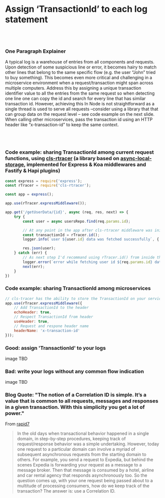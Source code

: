 # Assign ‘TransactionId’ to each log statement

<br/><br/>

### One Paragraph Explainer

A typical log is a warehouse of entries from all components and requests. Upon detection of some suspicious line or error, it becomes hairy to match other lines that belong to the same specific flow (e.g. the user “John” tried to buy something). This becomes even more critical and challenging in a microservice environment when a request/transaction might span across multiple computers. Address this by assigning a unique transaction identifier value to all the entries from the same request so when detecting one line one can copy the id and search for every line that has similar transaction id. However, achieving this In Node is not straightforward as a single thread is used to serve all requests –consider using a library that that can group data on the request level – see code example on the next slide. When calling other microservices, pass the transaction id using an HTTP header like “x-transaction-id” to keep the same context.

<br/><br/>

### Code example: sharing TransactionId among current request functions, using [cls-rtracer](https://www.npmjs.com/package/cls-rtracer) (a library based on [async-local-storage](https://nodejs.org/api/async_hooks.html#async_hooks_class_asynclocalstorage), implemented for Express & Koa middlewares and Fastify & Hapi plugins)

```javascript
const express = require('express');
const rTracer = require('cls-rtracer');

const app = express();

app.use(rTracer.expressMiddleware());

app.get('/getUserData/{id}', async (req, res, next) => {
    try {
        const user = async usersRepo.find(req.params.id);

        // At any point in the app after cls-rtracer middleware was initialized, even when 'req' object doesn't exist, the TransactionId is reachable
        const transactionId = rTracer.id();
        logger.info(`user ${user.id} data was fetched successfully`, { transactionId });

        res.json(user);
    } catch (err) {
        // As next step I'd recommand using rTracer.id() from inside the logger component, to prevent from using it all over the code
        logger.error(`error while fetching user id ${req.params.id} data`, { transactionId: rTracer.id(), error: err });
        next(err);
    }
})
```

### Code example: sharing TransactionId among  microservices 

```javascript
// cls-tracer has the ability to store the TransactionId on your service outgoing requests headers, and extract the TransactionId from incoming requests headers, just by overriding the default middleware config
app.use(rTracer.expressMiddleware({
    // Add TransactionId to the header
    echoHeader: true,
    // Respect TransactionId from header
    useHeader: true,
    // Request and respone header name
    headerName: 'x-transaction-id'
}));

```


### Good: assign 'TransactionId' to your logs
image TBD
### Bad: write your logs without any common flow indication
image TBD



### Blog Quote: "The notion of a Correlation ID is simple. It’s a value that is common to all requests, messages and responses in a given transaction. With this simplicity you get a lot of power."

From [rapid7](https://blog.rapid7.com/2016/12/23/the-value-of-correlation-ids/)

> In the old days when transactional behavior happened in a single domain, in step-by-step procedures, keeping track of request/response behavior was a simple undertaking. However, today one request to a particular domain can involve a myriad of subsequent asynchronous requests from the starting domain to others. For example, you send a request to Expedia, but behind the scenes Expedia is forwarding your request as a message to a message broker. Then that message is consumed by a hotel, airline and car rental agency that responds asynchronously too. So the question comes up, with your one request being passed about to a multitude of processing consumers, how do we keep track of the transaction? The answer is: use a Correlation ID.